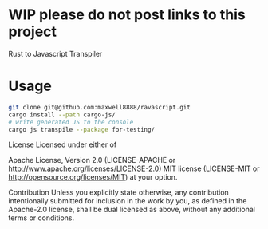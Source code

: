 # WIP please do not post links to this project

Rust to Javascript Transpiler

# Usage
```bash
git clone git@github.com:maxwell8888/ravascript.git
cargo install --path cargo-js/
# write generated JS to the console
cargo js transpile --package for-testing/
```

License
Licensed under either of

Apache License, Version 2.0 (LICENSE-APACHE or http://www.apache.org/licenses/LICENSE-2.0)
MIT license (LICENSE-MIT or http://opensource.org/licenses/MIT)
at your option.

Contribution
Unless you explicitly state otherwise, any contribution intentionally submitted for inclusion in the work by you, as defined in the Apache-2.0 license, shall be dual licensed as above, without any additional terms or conditions.